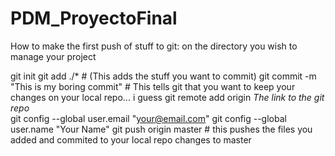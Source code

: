 # PDM_ProyectoFinal

How to make the first push of stuff to git:
on the directory you wish to manage your project


git init
git add ./*                                   # (This adds the stuff you want to commit)
git commit -m "This is my boring commit"      # This tells git that you want to keep your changes on your local repo... i guess
git remote add origin *The link to the git repo*             
git config --global user.email "your@email.com"
git config --global user.name "Your Name"
git push origin master                        # this pushes the files you added and commited to your local repo changes to master

